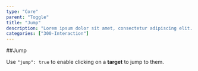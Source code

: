 ```yaml
---
type: "Core"
parent: "Toggle"
title: "Jump"
description: "Lorem ipsum dolor sit amet, consectetur adipiscing elit. Nunc tempus laoreet leo sit amet iaculis."
categories: ["300-Interaction"]
---
```


##Jump

Use `"jump": true` to enable clicking on a **target** to jump to them.

<demo>
  <demovanilla src="inline/demo/toggle/jump">
  </demovanilla>
</demo>

